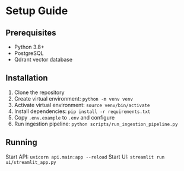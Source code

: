 # Setup Guide

## Prerequisites

- Python 3.8+
- PostgreSQL
- Qdrant vector database

## Installation

1. Clone the repository
2. Create virtual environment: `python -m venv venv`
3. Activate virtual environment: `source venv/bin/activate`
4. Install dependencies: `pip install -r requirements.txt`
5. Copy `.env.example` to `.env` and configure
6. Run ingestion pipeline: `python scripts/run_ingestion_pipeline.py`

## Running

Start API: `uvicorn api.main:app --reload`
Start UI: `streamlit run ui/streamlit_app.py`




